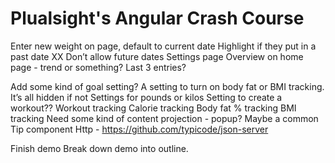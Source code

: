 # Plualsight's Angular Crash Course

Enter new weight on page, default to current date
Highlight if they put in a past date
XX Don’t allow future dates
Settings page
Overview on home page - trend or something? Last 3 entries?

Add some kind of goal setting?
A setting to turn on body fat or BMI tracking. It’s all hidden if not
Settings for pounds or kilos
Setting to create a workout??
Workout tracking
Calorie tracking
Body fat % tracking
BMI tracking
Need some kind of content projection - popup? Maybe a common Tip component
Http - https://github.com/typicode/json-server

Finish demo
Break down demo into outline.
